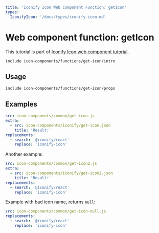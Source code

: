 ```yaml
title: 'Iconify Icon Web Component Function: getIcon'
types:
  IconifyIcon: '/docs/types/iconify-icon.md'
```

# Web component function: getIcon

This tutorial is part of [Iconify Icon web component tutorial](./index.md#functions).

`include icon-components/functions/get-icon/intro`

## Usage

`include icon-components/functions/get-icon/props`

## Examples

```yaml
src: icon-components/common/get-icon.js
extra:
  - src: icon-components/iconify/get-icon.json
    title: 'Result:'
replacements:
  - search: '@iconify/react'
    replace: 'iconify-icon'
```

Another example:

```yaml
src: icon-components/common/get-icon2.js
extra:
  - src: icon-components/iconify/get-icon2.json
    title: 'Result:'
replacements:
  - search: '@iconify/react'
    replace: 'iconify-icon'
```

Example with bad icon name, returns `null`:

```yaml
src: icon-components/common/get-icon-null.js
replacements:
  - search: '@iconify/react'
    replace: 'iconify-icon'
```
